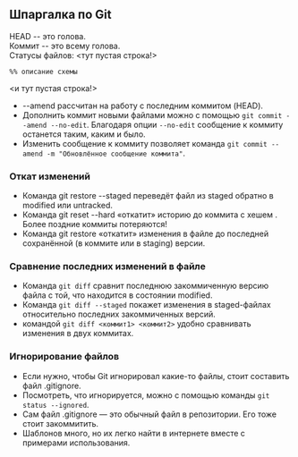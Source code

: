 ## Шпаргалка по Git

HEAD -- это голова.  
Коммит -- это всему голова.  
Статусы файлов:
<тут пустая строка!>

```mermaid
%% описание схемы
```
<и тут пустая строка!> 

* --amend рассчитан на работу с последним коммитом (HEAD).
* Дополнить коммит новыми файлами можно с помощью ```git commit --amend --no-edit```. Благодаря опции ```--no-edit``` сообщение к коммиту останется таким, каким и было.
* Изменить сообщение к коммиту позволяет команда ```git commit --amend -m "Обновлённое сообщение коммита"```.

### Откат изменений
  
* Команда git restore --staged <file> переведёт файл из staged обратно в modified или untracked.
* Команда git reset --hard <commit hash> «откатит» историю до коммита с хешем <hash>. Более поздние коммиты потеряются!
* Команда git restore <file> «откатит» изменения в файле до последней сохранённой (в коммите или в staging) версии.
  
### Сравнение последних изменений в файле
  
* Команда ```git diff``` сравнит последнюю закоммиченную версию файла с той, что находится в состоянии modified.
* Команда ```git diff --staged``` покажет изменения в staged-файлах относительно последних закоммиченных версий.
* командой ```git diff <коммит1> <коммит2>``` удобно сравнивать изменения в двух коммитах.

### Игнорирование файлов
  
* Если нужно, чтобы Git игнорировал какие-то файлы, стоит составить файл .gitignore.
* Посмотреть, что игнорируется, можно с помощью команды ```git status --ignored```.
* Сам файл .gitignore — это обычный файл в репозитории. Его тоже стоит закоммитить.
* Шаблонов много, но их легко найти в интернете вместе с примерами использования.
